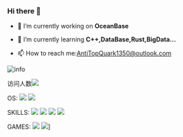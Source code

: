 ### Hi there 👋

<!--
**AntiTopQuark/AntiTopQuark** is a ✨ _special_ ✨ repository because its `README.md` (this file) appears on your GitHub profile.

Here are some ideas to get you started:

-->

- 🔭 I’m currently working on **OceanBase**

- 🌱 I’m currently learning **C++,DataBase,Rust,BigData...**
- 📫 How to reach me:AntiTopQuark1350@outlook.com

![info](https://github-readme-stats.vercel.app/api?username=AntiTopQuark&show_icons=true&count_private=true&hide=prs&theme=default_repocard)
 
访问人数![](https://visitor-badge.glitch.me/badge?page_id=AntiTopQuark.readme)

OS:
[![](https://img.shields.io/badge/OS-deepin-33aadd?style=flat-square&logo=deepin&logoColor=007cff)](https://www.deepin.org/zh/)  [![](https://img.shields.io/badge/Redmi-K40-f5010c?style=flat-square&logo=xiaomi&logoColor=fa6709)](https://xiaomi.cn/)

SKILLS:
[![](https://img.shields.io/badge/-Java-007396?style=flat-square&logo=java&logoColor=ffffff)](https://reactjs.org/) [![](https://img.shields.io/badge/-C++-ffffff?style=flat-square&logo=cplusplus&logoColor=00599c)](https://reactjs.org/) [![](https://img.shields.io/badge/-Python-00796?style=flat-square&logo=python&logoColor=3776ab)](https://reactjs.org/)  [![](https://img.shields.io/badge/-Rust-007396?style=flat-square&logo=rust&logoColor=000000)](https://reactjs.org/)

GAMES:
![](https://img.shields.io/badge/-Nintendo%20Switch-e60012?style=flat-square&logo=nintendo%20switch&logoColor=ffffff)  ![](https://img.shields.io/badge/Steam-171a21?style=flat-square&logo=steam&logoColor=ffffff)]
